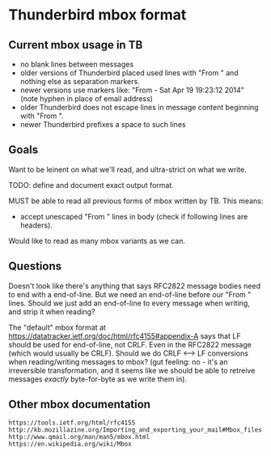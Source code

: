 # Thunderbird mbox format

## Current mbox usage in TB

- no blank lines between messages
- older versions of Thunderbird placed used lines with "From " and nothing else as separation markers.
- newer versions use markers like: "From - Sat Apr 19 19:23:12 2014"
(note hyphen in place of email address)
- older Thunderbird does not escape lines in message content beginning with "From ".
- newer Thunderbird prefixes a space to such lines

## Goals

Want to be leinent on what we'll read, and ultra-strict on what we write.

TODO: define and document exact output format.

MUST be able to read all previous forms of mbox written by TB. This means:
- accept unescaped "From " lines in body (check if following lines are headers).

Would like to read as many mbox variants as we can.

## Questions

Doesn't look like there's anything that says RFC2822 message bodies need to end with a end-of-line.
But we need an end-of-line before our "From " lines.
Should we just add an end-of-line to every message when writing, and strip it when reading?

The "default" mbox format at https://datatracker.ietf.org/doc/html/rfc4155#appendix-A says that LF should be used for end-of-line, not CRLF.
Even in the RFC2822 message (which would usually be CRLF).
Should we do CRLF <--> LF conversions when reading/writing messages to mbox?
(gut feeling: no - it's an irreversible transformation, and it seems like we should be able to retreive messages _exactly_ byte-for-byte as we write them in).

## Other mbox documentation

    https://tools.ietf.org/html/rfc4155
    http://kb.mozillazine.org/Importing_and_exporting_your_mail#Mbox_files
    http://www.qmail.org/man/man5/mbox.html
    https://en.wikipedia.org/wiki/Mbox

